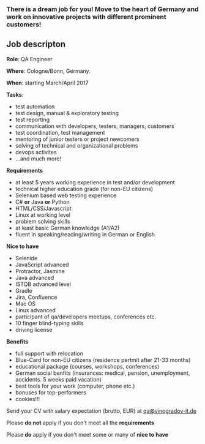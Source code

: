 ### There is a dream job for you! Move to the heart of Germany and work on innovative projects with different prominent customers! 

## Job descripton

**Role**: QA Engineer

**Where**: Cologne/Bonn, Germany. 

**When**: starting March/April 2017

**Tasks**:

- test automation 
- test design, manual & exploratory testing
- test reporting
- communication with developers, testers, managers, customers
- test coordination, test management
- mentoring of junior testers or project newcomers
- solving of technical and organizational problems
- devops activites
- ...and much more!

**Requirements**

- at least 5 years working experience in test and/or development
- technical higher education grade (for non-EU citizens)
- Selenium based web testing experience
- C# **or** Java **or** Python
- HTML/CSS/Javascript
- Linux at working level
- problem solving skills
- at least basic German knowledge (A1/A2)
- fluent in speaking/reading/writing in German or English

**Nice to have**

- Selenide
- JavaScript advanced
- Protractor, Jasmine
- Java advanced
- ISTQB advanced level
- Gradle
- Jira, Confluence
- Mac OS
- Linux advanced
- participant of qa/developers meetups, conferences etc.
- 10 finger blind-typing skills
- driving license

**Benefits**

- full support with relocation
- Blue-Card for non-EU citizens (residence pertmit after 21-33 months)
- educational package (courses, workshops, conferences)
- German social benfits (insurances: medical, pension, unemployment, accidents. 5 weeks paid vacation)
- best tools for your work (computer, phone etc.)
- bonuses for top-performers
- cookies!!!

Send your CV with salary expectation (brutto, EUR) at [qa@vinogradov-it.de](mailto:qa@vinogradov-it.de)

Please **do not** apply if you don't meet all the **requirements**

Please **do** apply if you don't meet some or many of **nice to have**
